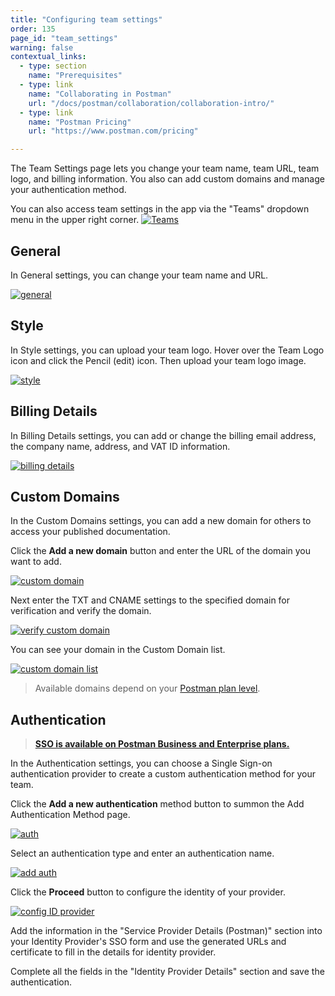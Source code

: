 ```yaml
---
title: "Configuring team settings"
order: 135
page_id: "team_settings"
warning: false
contextual_links:
  - type: section
    name: "Prerequisites"
  - type: link
    name: "Collaborating in Postman"
    url: "/docs/postman/collaboration/collaboration-intro/"
  - type: link
    name: "Postman Pricing"
    url: "https://www.postman.com/pricing"

---
```


The Team Settings page lets you change your team name, team URL, team logo, and billing information. You also can add custom domains and manage your authentication method.  

You can also access team settings in the app via the "Teams" dropdown menu in the upper right corner.
[![Teams](https://assets.postman.com/postman-docs/teamdropdown+new+with+logo.png)](https://assets.postman.com/postman-docs/teamdropdown+new+with+logo.png)

## General

In General settings, you can change your team name and URL.

[![general](https://assets.postman.com/postman-docs/teamSettings-general.jpeg)](https://assets.postman.com/postman-docs/teamSettings-general.jpeg)
  
## Style

In Style settings, you can upload your team logo. Hover over the Team Logo icon and click the Pencil (edit) icon. Then upload your team logo image.

[![style](https://assets.postman.com/postman-docs/teamSetting-style.jpeg)](https://assets.postman.com/postman-docs/teamSetting-style.jpeg)
  
## Billing Details

In Billing Details settings, you can add or change the billing email address, the company name, address, and VAT ID information.

[![billing details](https://assets.postman.com/postman-docs/teamSetting-billingDetails.jpeg)](https://assets.postman.com/postman-docs/teamSetting-billingDetails.jpeg)
  
## Custom Domains

In the Custom Domains settings, you can add a new domain for others to access your published documentation.

Click the **Add a new domain** button and enter the URL of the domain you want to add.

[![custom domain](https://assets.postman.com/postman-docs/WS-teamSetting-customDomain.png)](https://assets.postman.com/postman-docs/WS-teamSetting-customDomain.png)

Next enter the TXT and CNAME settings to the specified domain for verification and verify the domain.

[![verify custom domain](https://assets.postman.com/postman-docs/WS-teamSetting-verifyCustomDomain.png)](https://assets.postman.com/postman-docs/WS-teamSetting-verifyCustomDomain.png)

You can see your domain in the Custom Domain list.

[![custom domain list](https://assets.postman.com/postman-docs/teamSetting-customDomains.jpeg)](https://assets.postman.com/postman-docs/teamSetting-customDomains.jpeg)

> Available domains depend on your [Postman plan level](https://www.postman.com/pricing).

## Authentication

> __[SSO is available on Postman Business and Enterprise plans.](https://www.postman.com/pricing)__

In the Authentication settings, you can choose a Single Sign-on authentication provider to create a custom authentication method for your team.

Click the **Add a new authentication** method button to summon the Add Authentication Method page.

[![auth](https://assets.postman.com/postman-docs/teamSettings-auth.jpeg)](https://assets.postman.com/postman-docs/teamSettings-auth.jpeg)

Select an authentication type and enter an authentication name.

[![add auth](https://assets.postman.com/postman-docs/WS-teamSettings-addAuthMeth.png)](https://assets.postman.com/postman-docs/WS-teamSettings-addAuthMeth.png)

Click the **Proceed** button to configure the identity of your provider.

[![config ID provider](https://assets.postman.com/postman-docs/WS-teamSetting-configIDProvider.png)](https://assets.postman.com/postman-docs/WS-teamSetting-configIDProvider.png)

Add the information in the "Service Provider Details (Postman)" section into your Identity Provider's SSO form and use the generated URLs and certificate to fill in the details for identity provider.

Complete all the fields in the "Identity Provider Details" section and save the authentication.
